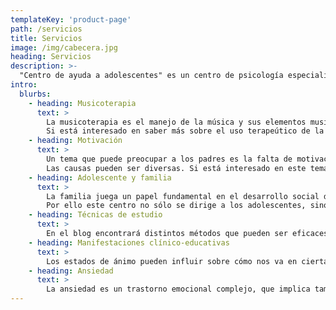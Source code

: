 ```yaml
---
templateKey: 'product-page'
path: /servicios
title: Servicios
image: /img/cabecera.jpg
heading: Servicios
description: >-
  "Centro de ayuda a adolescentes" es un centro de psicología especializado en adolescentes y sus familias.
intro:
  blurbs:
    - heading: Musicoterapia
      text: >
        La musicoterapia es el manejo de la música y sus elementos musicales (sonido, ritmo, melodía y armonía) con el fin de satisfacer el bienestar físico, emocional, mental, social y cognitivo. 
        Si está interesado en saber más sobre el uso terapeútico de la música o quiere realizar musicoterapia a través de este centro, acceda a musicoterapia.
    - heading: Motivación
      text: >
        Un tema que puede preocupar a los padres es la falta de motivación de sus hijos en los estudios. Piensan que todo le da igual o que no tiene interés.
        Las causas pueden ser diversas. Si está interesado en este tema o sufre este problema, no dude en consultarnos.
    - heading: Adolescente y familia
      text: >
        La familia juega un papel fundamental en el desarrollo social de los adolescentes, la relación padres-hijos va a sentar las bases sobre la que se construirán los cimientos de los comportamientos adolescentes.
        Por ello este centro no sólo se dirige a los adolescentes, sino también a orientar a los padres para que puedan ayudar y apoyar a sus hijos.  
    - heading: Técnicas de estudio
      text: >
        En el blog encontrará distintos métodos que pueden ser eficaces para afrontar los problemas de concentración en el estudio. Puede que el entorno sea inadecuado, se tengan miedos a no conseguir los resultados esperados, se tengan preocupaciones o hayan aparecido problemas de ansiedad. Sea cual sea la causa, hay que adoptar una actitud positiva y seguir los consejos de especialistas.
    - heading: Manifestaciones clínico-educativas
      text: >
        Los estados de ánimo pueden influir sobre cómo nos va en ciertas situaciones, pero también puede hacerlo algo más: nuestro estado mental. ¿Cuál es la diferencia entre un estado de ánimo y un estado mental? Los estados de ánimo son las emociones que sentimos. El estado mental son los pensamientos e ideas que acompañan ese estado de ánimo. Puede saber más a través del blog.
    - heading: Ansiedad
      text: >
        La ansiedad es un trastorno emocional complejo, que implica también problemas en pensamientos y conductas. Como psicóloga colaboradora de Clínica Moreno - Psicólogos, recomiendo el libro Superar la ansiedad y el miedo como ayuda para el tratamiento de la ansiedad.
---
```

